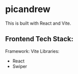 # picandrew

This is built with React and Vite.

## Frontend Tech Stack:
Framework: Vite
Libraries:
- React
- Swiper

